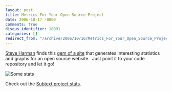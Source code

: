```yaml
---
layout: post
title: Metrics For Your Open Source Project
date: 2006-10-17 -0800
comments: true
disqus_identifier: 18091
categories: []
redirect_from: "/archive/2006/10/16/Metrics_For_Your_Open_Source_Project.aspx/"
---
```


[Steve Harman](http://stevenharman.net/blog/ "Steve Harman") finds this
[gem of a
site](http://stevenharman.net/blog/archive/2006/10/17/ohloh.net__Metrics_for_Your_Open_Source_Project.aspx "Metrics for Open Source")
that generates interesting statistics and graphs for an open source
website.  Just point it to your code repository and let it go!

![Some
stats](http://haacked.com/images/haacked_com/WindowsLiveWriter/MetricsForYourOpenSourceProject_8948/Ohloh_thumb.png)

Check out the [Subtext project
stats](http://ohloh.net/projects/3167 "Subtext Project Stats").

